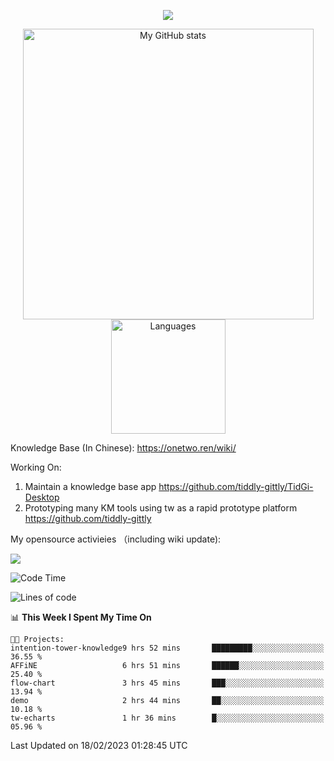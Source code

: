 <a href="https://github.com/linonetwo">
    <p align="center">
        <img src="https://github-profile-trophy.vercel.app/?username=linonetwo&column=7&theme=onedark"/>
    </p>
</a>
<a align="center" href="https://github.com/linonetwo">
  <p align="center">
    <img src="https://github-readme-stats.vercel.app/api?username=linonetwo&show_icons=true&count_private=true" alt="My GitHub stats" width="465"/>
    <img src="https://github-readme-stats.vercel.app/api/top-langs/?username=linonetwo&layout=compact&langs_count=10" alt="Languages" height="183">
  </p>
</a>

Knowledge Base (In Chinese): https://onetwo.ren/wiki/

Working On: 

1. Maintain a knowledge base app https://github.com/tiddly-gittly/TidGi-Desktop
1. Prototyping many KM tools using tw as a rapid prototype platform https://github.com/tiddly-gittly

My opensource activieies （including wiki update):

![](https://visitor-badge.glitch.me/badge?page_id=linonetwo.linonetwo)

<!--START_SECTION:waka-->
![Code Time](http://img.shields.io/badge/Code%20Time-1%2C553%20hrs%201%20min-blue)

![Lines of code](https://img.shields.io/badge/From%20Hello%20World%20I%27ve%20Written-11%20Million%20lines%20of%20code-blue)

📊 **This Week I Spent My Time On** 

```text
🐱‍💻 Projects: 
intention-tower-knowledge9 hrs 52 mins       █████████░░░░░░░░░░░░░░░░   36.55 % 
AFFiNE                   6 hrs 51 mins       ██████░░░░░░░░░░░░░░░░░░░   25.40 % 
flow-chart               3 hrs 45 mins       ███░░░░░░░░░░░░░░░░░░░░░░   13.94 % 
demo                     2 hrs 44 mins       ██░░░░░░░░░░░░░░░░░░░░░░░   10.18 % 
tw-echarts               1 hr 36 mins        █░░░░░░░░░░░░░░░░░░░░░░░░   05.96 % 

```


 Last Updated on 18/02/2023 01:28:45 UTC
<!--END_SECTION:waka-->
